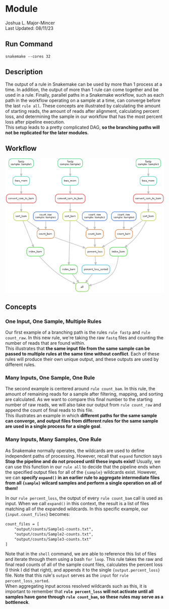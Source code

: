 # Module 
Joshua L. Major-Mincer  
Last Updated: 08/11/23

## Run Command
```
snakemake --cores 32
```
## Description
The output of a rule in Snakemake can be used by more than 1 process at a time. In addition, the output of more than 1 rule can come together and be used in a rule. Finally, parallel paths in a Snakemake workflow, such as each path in the workflow operating on a sample at a time, can converge before the last `rule all`. 
These concepts are illustrated by calculating the amount of starting reads, the amount of reads after alignment, calculating percent loss, and determining the sample in our workflow that has the most percent loss after pipeline execution.  
This setup leads to a pretty complicated DAG, **so the branching paths will not be replicated for the later modules.**

## Workflow
![DAG](dag.png)

## Concepts
### One Input, One Sample, Multiple Rules
Our first example of a branching path is the rules `rule fastp` and `rule count_raw`. In this new rule, we're taking the raw `fastq` files and counting the number of reads that are found within.  
This illustrates that **the same input file from the same sample can be passed to multiple rules at the same time without conflict**. Each of these rules will produce their own unique output, and these outputs are used by different rules.  

### Many Inputs, One Sample, One Rule
The second example is centered around `rule count_bam`. In this rule, the amount of remaining reads for a sample after filtering, mapping, and sorting are calculated. As we want to compare this final number to the starting number of raw reads, we will also take our output from `rule count_raw` and append the count of final reads to this file.  
This illustrates an example in which **different paths for the same sample can converge, and output files from different rules for the same sample are used in a single process for a single goal**.  

### Many Inputs, Many Samples, One Rule
As Snakemake normally operates, the wildcards are used to define independent paths of processing. However, recall that `expand` function says **Stop the pipeline and do not proceed until these inputs exist!** Usually, we can use this function in our `rule all` to decide that the pipeline ends when the specified output files for all of the `{sample}` wildcards exist. However, we can **specify `expand()` in an earlier rule to aggregate intermediate files from all `{sample}` wilcard samples and perform a single operation on all of them!**  

In our `rule percent_loss`, the output of every `rule count_bam` call is used as input. When we call `expand()` in this context, the result is a list of files matching all of the expanded wildcards. In this specific example, our `{input.count_files}` becomes: 
```
count_files = [
    "output/counts/Sample1-counts.txt", 
    "output/counts/Sample2-counts.txt",
    "output/counts/Sample3-counts.txt"
]
``` 

Note that in the `shell` command, we are able to reference this list of files and iterate through them using a bash `for loop`. This rule takes the raw and final read counts of all of the sample count files, calculates the percent loss (I think I did that right), and appends it to the single `{output.percent_loss}` file. Note that this rule's `output` serves as the `input` for `rule percent_loss_sorted`.  
When aggregating input across resolved wildcards such as this, it is important to remember that **`rule percent_loss` will not activate until all samples have gone through `rule count_bam`, so these rules may serve as a bottleneck**. 